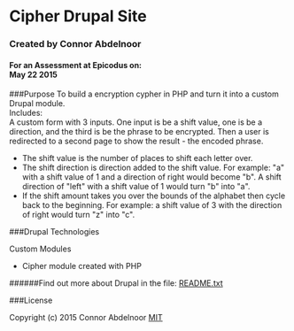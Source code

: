 # Cipher Drupal Site
### Created by Connor Abdelnoor
#### For an Assessment at Epicodus on: </br> May 22 2015

###Purpose
To build a encryption cypher in PHP and turn it into a custom Drupal module. </br>
Includes: </br>
A custom form with 3 inputs. One input is be a shift value, one is be a direction, and the third is be the phrase to be encrypted. Then a user is redirected to a second page to show the result - the encoded phrase.
</br>
* The shift value is the number of places to shift each letter over.
* The shift direction is direction added to the shift value. For example: "a" with a shift value of 1 and a direction of right would become "b". A shift direction of "left" with a shift value of 1 would turn "b" into "a".
* If the shift amount takes you over the bounds of the alphabet then cycle back to the beginning. For example: a shift value of 3 with the direction of right would turn "z" into "c".

###Drupal Technologies

Custom Modules
* Cipher module created with PHP

######Find out more about Drupal in the file: [README.txt](README.txt) 

###License

Copyright (c) 2015 Connor Abdelnoor
[MIT](https://gist.github.com/abdcon02/0a856bcb7bf738ebc1ee)
